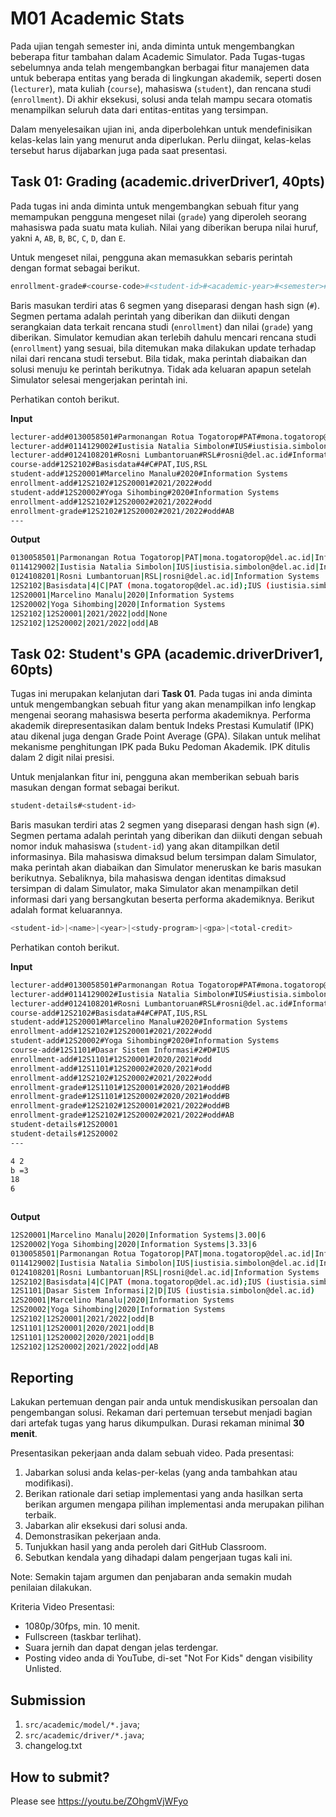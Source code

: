 # M01 Academic Stats

Pada ujian tengah semester ini, anda diminta untuk mengembangkan beberapa fitur tambahan dalam Academic Simulator. Pada Tugas-tugas sebelumnya anda telah mengembangkan berbagai fitur manajemen data untuk beberapa entitas yang berada di lingkungan akademik, seperti dosen (```lecturer```), mata kuliah (```course```), mahasiswa (```student```), dan rencana studi (```enrollment```). Di akhir eksekusi, solusi anda telah mampu secara otomatis menampilkan seluruh data dari entitas-entitas yang tersimpan.

Dalam menyelesaikan ujian ini, anda diperbolehkan untuk mendefinisikan kelas-kelas lain yang menurut anda diperlukan. Perlu diingat, kelas-kelas tersebut harus dijabarkan juga pada saat presentasi.

## Task 01: Grading (academic.driverDriver1, 40pts)

Pada tugas ini anda diminta untuk mengembangkan sebuah fitur yang memampukan pengguna mengeset nilai (```grade```) yang diperoleh seorang mahasiswa pada suatu mata kuliah. Nilai yang diberikan berupa nilai huruf, yakni ```A```, ```AB```, ```B```, ```BC```, ```C```, ```D```, dan ```E```.

Untuk mengeset nilai, pengguna akan memasukkan sebaris perintah dengan format sebagai berikut.

```bash
enrollment-grade#<course-code>#<student-id>#<academic-year>#<semester>#<grade>
```

Baris masukan terdiri atas 6 segmen yang diseparasi dengan hash sign (```#```). Segmen pertama adalah perintah yang diberikan dan diikuti dengan serangkaian data terkait rencana studi (```enrollment```) dan nilai (```grade```) yang diberikan. Simulator kemudian akan terlebih dahulu mencari rencana studi (```enrollment```) yang sesuai, bila ditemukan maka dilakukan update terhadap nilai dari rencana studi tersebut. Bila tidak, maka perintah diabaikan dan solusi menuju ke perintah berikutnya. Tidak ada keluaran apapun setelah Simulator selesai mengerjakan perintah ini.

Perhatikan contoh berikut.

**Input**

```bash
lecturer-add#0130058501#Parmonangan Rotua Togatorop#PAT#mona.togatorop@del.ac.id#Information Systems
lecturer-add#0114129002#Iustisia Natalia Simbolon#IUS#iustisia.simbolon@del.ac.id#Informatics
lecturer-add#0124108201#Rosni Lumbantoruan#RSL#rosni@del.ac.id#Information Systems
course-add#12S2102#Basisdata#4#C#PAT,IUS,RSL
student-add#12S20001#Marcelino Manalu#2020#Information Systems
enrollment-add#12S2102#12S20001#2021/2022#odd
student-add#12S20002#Yoga Sihombing#2020#Information Systems
enrollment-add#12S2102#12S20002#2021/2022#odd
enrollment-grade#12S2102#12S20002#2021/2022#odd#AB
---

```

**Output**

```bash
0130058501|Parmonangan Rotua Togatorop|PAT|mona.togatorop@del.ac.id|Information Systems
0114129002|Iustisia Natalia Simbolon|IUS|iustisia.simbolon@del.ac.id|Informatics
0124108201|Rosni Lumbantoruan|RSL|rosni@del.ac.id|Information Systems
12S2102|Basisdata|4|C|PAT (mona.togatorop@del.ac.id);IUS (iustisia.simbolon@del.ac.id);RSL (rosni@del.ac.id)
12S20001|Marcelino Manalu|2020|Information Systems
12S20002|Yoga Sihombing|2020|Information Systems
12S2102|12S20001|2021/2022|odd|None
12S2102|12S20002|2021/2022|odd|AB

```

## Task 02: Student's GPA (academic.driverDriver1, 60pts)

Tugas ini merupakan kelanjutan dari **Task 01**. Pada tugas ini anda diminta untuk mengembangkan sebuah fitur yang akan menampilkan info lengkap mengenai seorang mahasiswa beserta performa akademiknya. Performa akademik direpresentasikan dalam bentuk Indeks Prestasi Kumulatif (IPK) atau dikenal juga dengan Grade Point Average (GPA). Silakan untuk melihat mekanisme penghitungan IPK pada Buku Pedoman Akademik. IPK ditulis dalam 2 digit nilai presisi.

Untuk menjalankan fitur ini, pengguna akan memberikan sebuah baris masukan dengan format sebagai berikut.

```bash
student-details#<student-id>
```

Baris masukan terdiri atas 2 segmen yang diseparasi dengan hash sign (```#```). Segmen pertama adalah perintah yang diberikan dan diikuti dengan sebuah nomor induk mahasiswa (```student-id```) yang akan ditampilkan detil informasinya. Bila mahasiswa dimaksud belum tersimpan dalam Simulator, maka perintah akan diabaikan dan Simulator meneruskan ke baris masukan berikutnya. Sebaliknya, bila mahasiswa dengan identitas dimaksud tersimpan di dalam Simulator, maka Simulator akan menampilkan detil informasi dari yang bersangkutan beserta performa akademiknya. Berikut adalah format keluarannya.

```bash
<student-id>|<name>|<year>|<study-program>|<gpa>|<total-credit>
```

Perhatikan contoh berikut.

**Input**

```bash
lecturer-add#0130058501#Parmonangan Rotua Togatorop#PAT#mona.togatorop@del.ac.id#Information Systems
lecturer-add#0114129002#Iustisia Natalia Simbolon#IUS#iustisia.simbolon@del.ac.id#Informatics
lecturer-add#0124108201#Rosni Lumbantoruan#RSL#rosni@del.ac.id#Information Systems
course-add#12S2102#Basisdata#4#C#PAT,IUS,RSL
student-add#12S20001#Marcelino Manalu#2020#Information Systems
enrollment-add#12S2102#12S20001#2021/2022#odd
student-add#12S20002#Yoga Sihombing#2020#Information Systems
course-add#12S1101#Dasar Sistem Informasi#2#D#IUS
enrollment-add#12S1101#12S20001#2020/2021#odd
enrollment-add#12S1101#12S20002#2020/2021#odd
enrollment-add#12S2102#12S20002#2021/2022#odd
enrollment-grade#12S1101#12S20001#2020/2021#odd#B
enrollment-grade#12S1101#12S20002#2020/2021#odd#B
enrollment-grade#12S2102#12S20001#2021/2022#odd#B
enrollment-grade#12S2102#12S20002#2021/2022#odd#AB
student-details#12S20001
student-details#12S20002
---

4 2
b =3
18
6



```

**Output**

```bash
12S20001|Marcelino Manalu|2020|Information Systems|3.00|6
12S20002|Yoga Sihombing|2020|Information Systems|3.33|6
0130058501|Parmonangan Rotua Togatorop|PAT|mona.togatorop@del.ac.id|Information Systems
0114129002|Iustisia Natalia Simbolon|IUS|iustisia.simbolon@del.ac.id|Informatics
0124108201|Rosni Lumbantoruan|RSL|rosni@del.ac.id|Information Systems
12S2102|Basisdata|4|C|PAT (mona.togatorop@del.ac.id);IUS (iustisia.simbolon@del.ac.id);RSL (rosni@del.ac.id)
12S1101|Dasar Sistem Informasi|2|D|IUS (iustisia.simbolon@del.ac.id)
12S20001|Marcelino Manalu|2020|Information Systems
12S20002|Yoga Sihombing|2020|Information Systems
12S2102|12S20001|2021/2022|odd|B
12S1101|12S20001|2020/2021|odd|B
12S1101|12S20002|2020/2021|odd|B
12S2102|12S20002|2021/2022|odd|AB

```

## Reporting
Lakukan pertemuan dengan pair anda untuk mendiskusikan persoalan dan pengembangan solusi. Rekaman dari pertemuan tersebut menjadi bagian dari artefak tugas yang harus dikumpulkan. Durasi rekaman minimal **30 menit**.

Presentasikan pekerjaan anda dalam sebuah video. Pada presentasi:
1. Jabarkan solusi anda kelas-per-kelas (yang anda tambahkan atau modifikasi).
2. Berikan rationale dari setiap implementasi yang anda hasilkan serta berikan argumen mengapa pilihan implementasi anda merupakan pilihan terbaik.
3. Jabarkan alir eksekusi dari solusi anda.
4. Demonstrasikan pekerjaan anda.
5. Tunjukkan hasil yang anda peroleh dari GitHub Classroom.
6. Sebutkan kendala yang dihadapi dalam pengerjaan tugas kali ini.

Note: Semakin tajam argumen dan penjabaran anda semakin mudah penilaian dilakukan.

Kriteria Video Presentasi:
+ 1080p/30fps, min. 10 menit.
+ Fullscreen (taskbar terlihat).
+ Suara jernih dan dapat dengan jelas terdengar.
+ Posting video anda di YouTube, di-set "Not For Kids" dengan visibility Unlisted.

## Submission
1. ```src/academic/model/*.java```;
2. ```src/academic/driver/*.java```;
3. changelog.txt

## How to submit?
Please see https://youtu.be/ZOhgmVjWFyo
